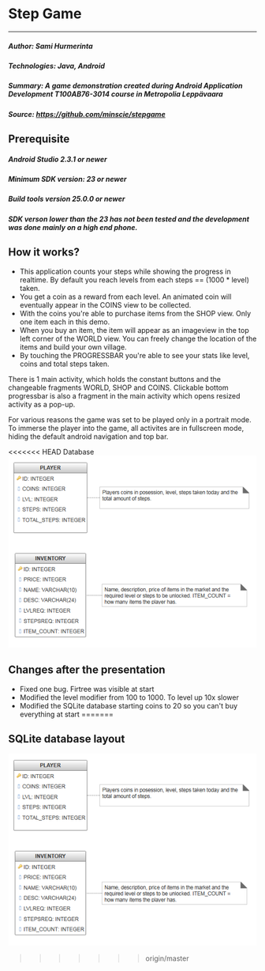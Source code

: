 # Step Game
---------
##### Author: Sami Hurmerinta
##### Technologies: Java, Android
##### Summary: A game demonstration created during Android Application Development T100AB76-3014 course in Metropolia Leppävaara  
##### Source: https://github.com/minscie/stepgame

## Prerequisite

##### Android Studio 2.3.1 or newer
##### Minimum SDK version: 23 or newer
##### Build tools version 25.0.0 or newer
##### SDK verson lower than the 23 has not been tested and the development was done mainly on a high end phone.

## How it works?

- This application counts your steps while showing the progress in realtime. By default you reach levels from each steps == (1000 * level) taken.
- You get a coin as a reward from each level. An animated coin will eventually appear in the COINS view to be collected.
- With the coins you're able to purchase items from the SHOP view. Only one item each in this demo.
- When you buy an item, the item will appear as an imageview in the top left corner of the WORLD view. You can freely change the location of the items and build your own village.
- By touching the PROGRESSBAR you're able to see your stats like level, coins and total steps taken.

There is 1 main activity, which holds the constant buttons and the changeable fragments WORLD, SHOP and COINS. Clickable bottom progressbar is also a fragment in the main activity which opens resized activity as a pop-up.

For various reasons the game was set to be played only in a portrait mode. To immerse the player into the game, all activites are in fullscreen mode, hiding the default android navigation and top bar.

<<<<<<< HEAD
Database
![database image](https://github.com/Minscie/StepGame/blob/master/Game_Database.PNG)




## Changes after the presentation
- Fixed one bug. Firtree was visible at start
- Modified the level modifier from 100 to 1000. To level up 10x slower
- Modified the SQLite database starting coins to 20 so you can't buy everything at start
=======
## SQLite database layout

![database image](https://github.com/Minscie/StepGame/blob/master/Game_Database.PNG)
>>>>>>> origin/master

